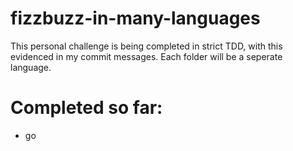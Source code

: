 # fizzbuzz-in-many-languages

This personal challenge is being completed in strict TDD, with this evidenced in my commit messages.
Each folder will be a seperate language.

# Completed so far:
- go
